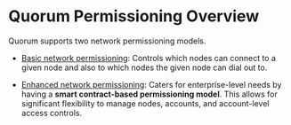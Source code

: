# Quorum Permissioning Overview
Quorum supports two network permissioning models. 

* [Basic network permissioning](http://docs.goquorum.com/en/latest/Permissioning/Basic%20NetworkPermissions/): Controls which nodes can connect to a given node and also to which nodes the given node can dial out to.

* [Enhanced network permissioning](http://docs.goquorum.com/en/latest/Permissioning/Enhanced%20Permissions%20Model/Overview/): Caters for enterprise-level needs by having a **smart contract-based permissioning model**.  This allows for significant flexibility to manage nodes, accounts, and account-level access controls.
